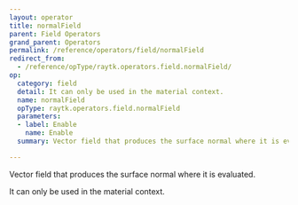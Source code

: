 ```yaml
---
layout: operator
title: normalField
parent: Field Operators
grand_parent: Operators
permalink: /reference/operators/field/normalField
redirect_from:
  - /reference/opType/raytk.operators.field.normalField/
op:
  category: field
  detail: It can only be used in the material context.
  name: normalField
  opType: raytk.operators.field.normalField
  parameters:
  - label: Enable
    name: Enable
  summary: Vector field that produces the surface normal where it is evaluated.

---
```



Vector field that produces the surface normal where it is evaluated.

It can only be used in the material context.